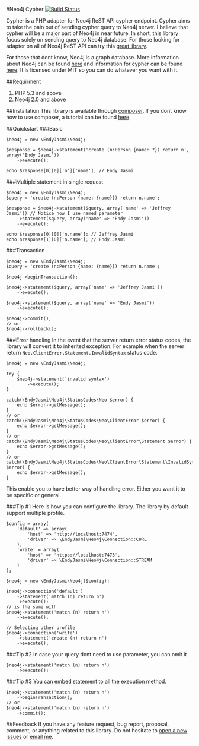 #Neo4j Cypher [![Build Status](https://travis-ci.org/endyjasmi/neo4j.svg?branch=master)](https://travis-ci.org/endyjasmi/neo4j)

Cypher is a PHP adapter for Neo4j ReST API cypher endpoint. Cypher aims to take the pain out of sending cypher query to Neo4j server. I believe that cypher will be a major part of Neo4j in near future. In short, this library focus solely on sending query to Neo4j database. For those looking for adapter on all of Neo4j ReST API can try this [great library](https://github.com/jadell/neo4jphp).

For those that dont know, Neo4j is a graph database. More information about Neo4j can be found [here](http://neo4j.com/) and information for cypher can be found [here](http://neo4j.com/docs/2.1.3/cypher-query-lang/). It is licensed under MIT so you can do whatever you want with it.

##Requirment
1. PHP 5.3 and above
2. Neo4j 2.0 and above

##Installation
This library is available through [composer](https://packagist.org/packages/endyjasmi/neo4j). If you dont know how to use composer, a tutorial can be found [here](http://code.tutsplus.com/tutorials/easy-package-management-with-composer--net-25530).

##Quickstart
###Basic
```
$neo4j = new \EndyJasmi\Neo4j;

$response = $neo4j->statement('create (n:Person {name: ?}) return n', array('Endy Jasmi'))
	->execute();

echo $response[0][0]['n']['name']; // Endy Jasmi
```

###Multiple statement in single request
```
$neo4j = new \EndyJasmi\Neo4j;
$query = 'create (n:Person {name: {name}}) return n.name';

$response = $neo4j->statement($query, array('name' => 'Jeffrey Jasmi')) // Notice how I use named parameter
	->statement($query, array('name' => 'Endy Jasmi'))
	->execute();

echo $response[0][0]['n.name']; // Jeffrey Jasmi
echo $response[1][0]['n.name']; // Endy Jasmi
```

###Transaction
```
$neo4j = new \EndyJasmi\Neo4j;
$query = 'create (n:Person {name: {name}}) return n.name';

$neo4j->beginTransaction();

$neo4j->statement($query, array('name' => 'Jeffrey Jasmi'))
	->execute();

$neo4j->statement($query, array('name' => 'Endy Jasmi'))
	->execute();

$neo4j->commit();
// or
$neo4j->rollback();
```

###Error handling
In the event that the server return error status codes, the library will convert it to inherited exception. For example when the server return `Neo.ClientError.Statement.InvalidSyntax` status code.
```
$neo4j = new \EndyJasmi\Neo4j;

try {
	$neo4j->statement('invalid syntax')
		->execute();
}

catch(\EndyJasmi\Neo4j\StatusCodes\Neo $error) {
	echo $error->getMessage();
}
// or
catch(\EndyJasmi\Neo4j\StatusCodes\Neo\ClientError $error) {
	echo $error->getMessage();
}
// or
catch(\EndyJasmi\Neo4j\StatusCodes\Neo\ClientError\Statement $error) {
	echo $error->getMessage();
}
// or
catch(\EndyJasmi\Neo4j\StatusCodes\Neo\ClientError\Statement\InvalidSyntax $error) {
	echo $error->getMessage();
}

```
This enable you to have better way of handling error. Either you want it to be specific or general.

###Tip #1
Here is how you can configure the library. The library by default support multiple profile.
```
$config = array(
	'default' => array(
		'host' => 'http://localhost:7474',
		'driver' => \EndyJasmi\Neo4j\Connection::CURL
	),
	'write' = array(
		'host' => 'https://localhost:7473',
		'driver' => \EndyJasmi\Neo4j\Connection::STREAM
	)
);

$neo4j = new \EndyJasmi\Neo4j($config);

$neo4j->connection('default')
	->statement('match (n) return n')
	->execute();
// is the same with
$neo4j->statement('match (n) return n')
	->execute();

// Selecting other profile
$neo4j->connection('write')
	->statement('create (n) return n')
	->execute();
```

###Tip #2
In case your query dont need to use parameter, you can omit it
```
$neo4j->statement('match (n) return n')
	->execute();
```

###Tip #3
You can embed statement to all the execution method.
```
$neo4j->statement('match (n) return n')
	->beginTransaction();
// or
$neo4j->statement('match (n) return n')
	->commit();
```

##Feedback
If you have any feature request, bug report, proposal, comment, or anything related to this library. Do not hesitate to [open a new issues](https://github.com/endyjasmi/neo4j/issues/new) or [email me](mailto:endyjasmi@gmail.com).